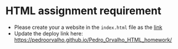 # HTML assignment requirement

- Please create your a website in the `index.html` file as the [link](https://integrify-finland.github.io/bof-html_introduction/)
- Update the deploy link here: https://pedroorvalho.github.io/Pedro_Orvalho_HTML_homework/
